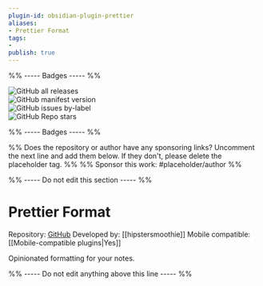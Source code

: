 ```yaml
---
plugin-id: obsidian-plugin-prettier
aliases:
- Prettier Format
tags: 
- 
publish: true
---
```


%% ----- Badges ----- %%

![GitHub all releases](https://img.shields.io/github/downloads/hipstersmoothie/obsidian-plugin-prettier/total?color=573E7A&logo=github&style=for-the-badge)   
![GitHub manifest version](https://img.shields.io/github/manifest-json/v/hipstersmoothie/obsidian-plugin-prettier?color=573E7A&logo=github&style=for-the-badge)   
![GitHub issues by-label](https://img.shields.io/github/issues/hipstersmoothie/obsidian-plugin-prettier/help%20wanted?color=573E7A&logo=github&style=for-the-badge)   
![GitHub Repo stars](https://img.shields.io/github/stars/hipstersmoothie/obsidian-plugin-prettier?color=573E7A&logo=github&style=for-the-badge)

%% ----- Badges ----- %%

%% Does the repository or author have any sponsoring links? Uncomment the next line and add them below. If they don't, please delete the placeholder tag. %%
%% Sponsor this work: #placeholder/author %%

%% ----- Do not edit this section ----- %%

# Prettier Format

Repository: [GitHub](https://github.com/hipstersmoothie/obsidian-plugin-prettier)
Developed by: [[hipstersmoothie]]
Mobile compatible: [[Mobile-compatible plugins|Yes]]

Opinionated formatting for your notes.

%% ----- Do not edit anything above this line ----- %% 
